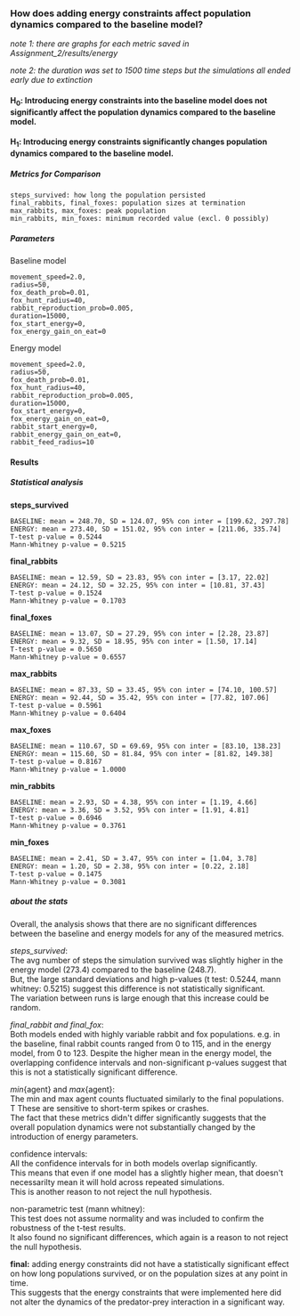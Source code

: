 ### How does adding energy constraints affect population dynamics compared to the baseline model?
_note 1: there are graphs for each metric saved in Assignment_2/results/energy_

_note 2: the duration was set to 1500 time steps but the simulations all ended early due to extinction_

#### H<sub>0</sub>: Introducing energy constraints into the baseline model does not significantly affect the population dynamics compared to the baseline model.
#### H<sub>1</sub>: Introducing energy constraints significantly changes population dynamics compared to the baseline model.

##### Metrics for Comparison

    steps_survived: how long the population persisted 
    final_rabbits, final_foxes: population sizes at termination
    max_rabbits, max_foxes: peak population
    min_rabbits, min_foxes: minimum recorded value (excl. 0 possibly)


##### Parameters
Baseline model

    movement_speed=2.0, 
    radius=50,
    fox_death_prob=0.01, 
    fox_hunt_radius=40,
    rabbit_reproduction_prob=0.005,
    duration=15000,
    fox_start_energy=0,
    fox_energy_gain_on_eat=0

Energy model

    movement_speed=2.0,
    radius=50,
    fox_death_prob=0.01,
    fox_hunt_radius=40,
    rabbit_reproduction_prob=0.005,
    duration=15000,
    fox_start_energy=0,
    fox_energy_gain_on_eat=0,
    rabbit_start_energy=0,
    rabbit_energy_gain_on_eat=0,
    rabbit_feed_radius=10


#### Results 
##### Statistical analysis
**steps_survived** 

    BASELINE: mean = 248.70, SD = 124.07, 95% con inter = [199.62, 297.78]
    ENERGY: mean = 273.40, SD = 151.02, 95% con inter = [211.06, 335.74]
    T-test p-value = 0.5244
    Mann-Whitney p-value = 0.5215

**final_rabbits**

    BASELINE: mean = 12.59, SD = 23.83, 95% con inter = [3.17, 22.02]
    ENERGY: mean = 24.12, SD = 32.25, 95% con inter = [10.81, 37.43]
    T-test p-value = 0.1524
    Mann-Whitney p-value = 0.1703

**final_foxes**

    BASELINE: mean = 13.07, SD = 27.29, 95% con inter = [2.28, 23.87]
    ENERGY: mean = 9.32, SD = 18.95, 95% con inter = [1.50, 17.14]
    T-test p-value = 0.5650
    Mann-Whitney p-value = 0.6557

**max_rabbits**

    BASELINE: mean = 87.33, SD = 33.45, 95% con inter = [74.10, 100.57]
    ENERGY: mean = 92.44, SD = 35.42, 95% con inter = [77.82, 107.06]
    T-test p-value = 0.5961
    Mann-Whitney p-value = 0.6404

**max_foxes** 

    BASELINE: mean = 110.67, SD = 69.69, 95% con inter = [83.10, 138.23]
    ENERGY: mean = 115.60, SD = 81.84, 95% con inter = [81.82, 149.38]
    T-test p-value = 0.8167
    Mann-Whitney p-value = 1.0000

**min_rabbits**

    BASELINE: mean = 2.93, SD = 4.38, 95% con inter = [1.19, 4.66]
    ENERGY: mean = 3.36, SD = 3.52, 95% con inter = [1.91, 4.81]
    T-test p-value = 0.6946
    Mann-Whitney p-value = 0.3761

**min_foxes**

    BASELINE: mean = 2.41, SD = 3.47, 95% con inter = [1.04, 3.78]
    ENERGY: mean = 1.20, SD = 2.38, 95% con inter = [0.22, 2.18]
    T-test p-value = 0.1475
    Mann-Whitney p-value = 0.3081

##### about the stats
Overall, the analysis shows that there are no significant differences between the baseline and energy models for any of the measured metrics.

_steps_survived_: \
The avg number of steps the simulation survived was slightly higher in the energy model (273.4) compared to the baseline (248.7). \
But, the large standard deviations and high p-values (t test: 0.5244, mann whitney: 0.5215) suggest this difference is not statistically significant.   
The variation between runs is large enough that this increase could be random.

_final_rabbit and final_fox_: \
Both models ended with highly variable rabbit and fox populations. e.g. in the baseline, final rabbit counts ranged from 0 to 115, and in the energy model, from 0 to 123. 
Despite the higher mean in the energy model, the overlapping confidence intervals and non-significant p-values suggest that this is not a statistically significant difference.

_min_{agent} and _max_{agent}: \
The min and max agent counts fluctuated similarly to the final populations. T
These are sensitive to short-term spikes or crashes. \
The fact that these metrics didn't differ significantly suggests that the overall population dynamics were not substantially changed by the introduction of energy parameters.

confidence intervals: \
All the confidence intervals for in both models overlap significantly. \
This means that even if one model has a slightly higher mean, that doesn't necessarilty mean it will hold across repeated simulations. \
This is another reason to not reject the null hypothesis.

non-parametric test (mann whitney): \
This test does not assume normality and was included to confirm the robustness of the t-test results. \
It also found no significant differences, which again is a reason to not reject the null hypothesis.


**final:** adding energy constraints did not have a statistically significant effect on how long populations survived, or on the population sizes at any point in time. \
This suggests that the energy constraints that were implemented here did not alter the dynamics of the predator-prey interaction in a significant way.

